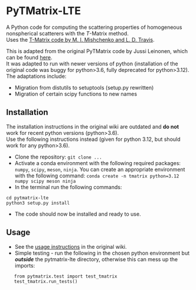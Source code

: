 PyTMatrix-LTE
=========
A Python code for computing the scattering properties of homogeneous nonspherical scatterers with the _T_-Matrix method.\
Uses the [T-Matrix code by M. I. Mishchenko and L. D. Travis](http://www.giss.nasa.gov/staff/mmishchenko/t_matrix.html).

This is adapted from the original PyTMatrix code by Jussi Leinonen, which can be found [here](https://github.com/jleinonen/pytmatrix).\
It was adapted to run with newer versions of python (installation of the original code was buggy for python>3.6, fully deprecated for python>3.12).\
The adaptations include:
- Migration from distutils to setuptools (setup.py rewritten)
- Migration of certain scipy functions to new names


## Installation
The installation instructions in the original wiki are outdated and **do not** work for recent python versions (python>3.6).\
Use the following instructions instead (given for python 3.12, but should work for any python>3.6).
* Clone the repository: `git clone ...`
* Activate a conda environment with the following required packages: `numpy`, `scipy`, `meson`, `ninja`. You can create an appropriate environment with the following command: `conda create -n tmatrix python=3.12 numpy scipy meson ninja`
* In the terminal run the following commands:
```
cd pytmatrix-lte
python3 setup.py install
```
- The code should now be installed and ready to use.


## Usage
- See the [usage instructions](https://github.com/jleinonen/pytmatrix/wiki) in the original wiki.
- Simple testing - run the following in the chosen python environment but ***outside*** the pytmatrix-lte directory, otherwise this can mess up the imports:
 ```
    from pytmatrix.test import test_tmatrix
    test_tmatrix.run_tests() 
```

